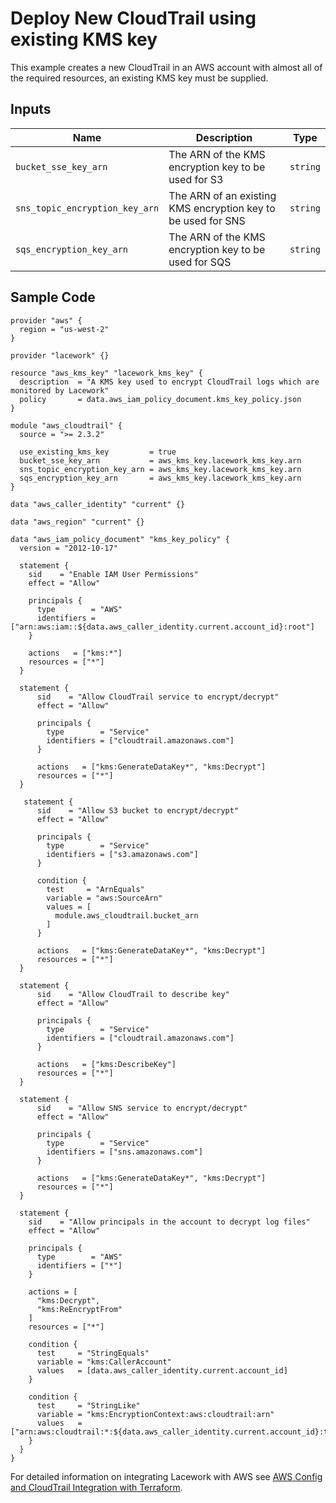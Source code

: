 # Deploy New CloudTrail using existing KMS key

This example creates a new CloudTrail in an AWS account with almost all of the required resources, an existing KMS key must be supplied.

## Inputs

| Name                   | Description                                           | Type   |
| ---------------------- | ----------------------------------------------------- | ------ |
| `bucket_sse_key_arn` | The ARN of the KMS encryption key to be used for S3 | `string` |
| `sns_topic_encryption_key_arn` | The ARN of an existing KMS encryption key to be used for SNS | `string` |
| `sqs_encryption_key_arn` | The ARN of the KMS encryption key to be used for SQS | `string` |

## Sample Code

```hcl
provider "aws" {
  region = "us-west-2"
}

provider "lacework" {}

resource "aws_kms_key" "lacework_kms_key" {
  description  = "A KMS key used to encrypt CloudTrail logs which are monitored by Lacework"
  policy       = data.aws_iam_policy_document.kms_key_policy.json
}

module "aws_cloudtrail" {
  source = ">= 2.3.2"

  use_existing_kms_key         = true
  bucket_sse_key_arn           = aws_kms_key.lacework_kms_key.arn
  sns_topic_encryption_key_arn = aws_kms_key.lacework_kms_key.arn
  sqs_encryption_key_arn       = aws_kms_key.lacework_kms_key.arn
}

data "aws_caller_identity" "current" {}

data "aws_region" "current" {}

data "aws_iam_policy_document" "kms_key_policy" {
  version = "2012-10-17"

  statement {
    sid    = "Enable IAM User Permissions"
    effect = "Allow"

    principals {
      type        = "AWS"
      identifiers = ["arn:aws:iam::${data.aws_caller_identity.current.account_id}:root"]
    }

    actions   = ["kms:*"]
    resources = ["*"]
  }

  statement {
      sid    = "Allow CloudTrail service to encrypt/decrypt"
      effect = "Allow"

      principals {
        type        = "Service"
        identifiers = ["cloudtrail.amazonaws.com"]
      }

      actions   = ["kms:GenerateDataKey*", "kms:Decrypt"]
      resources = ["*"]
  }

   statement {
      sid    = "Allow S3 bucket to encrypt/decrypt"
      effect = "Allow"

      principals {
        type        = "Service"
        identifiers = ["s3.amazonaws.com"]
      }

      condition {
        test     = "ArnEquals"
        variable = "aws:SourceArn"
        values = [
          module.aws_cloudtrail.bucket_arn
        ]
      }

      actions   = ["kms:GenerateDataKey*", "kms:Decrypt"]
      resources = ["*"]
  }

  statement {
      sid    = "Allow CloudTrail to describe key"
      effect = "Allow"

      principals {
        type        = "Service"
        identifiers = ["cloudtrail.amazonaws.com"]
      }

      actions   = ["kms:DescribeKey"]
      resources = ["*"]
  }

  statement {
      sid    = "Allow SNS service to encrypt/decrypt"
      effect = "Allow"

      principals {
        type        = "Service"
        identifiers = ["sns.amazonaws.com"]
      }

      actions   = ["kms:GenerateDataKey*", "kms:Decrypt"]
      resources = ["*"]
  }

  statement {
    sid    = "Allow principals in the account to decrypt log files"
    effect = "Allow"

    principals {
      type        = "AWS"
      identifiers = ["*"]
    }

    actions = [
      "kms:Decrypt",
      "kms:ReEncryptFrom"
    ]
    resources = ["*"]

    condition {
      test     = "StringEquals"
      variable = "kms:CallerAccount"
      values   = [data.aws_caller_identity.current.account_id]
    }

    condition {
      test     = "StringLike"
      variable = "kms:EncryptionContext:aws:cloudtrail:arn"
      values   = ["arn:aws:cloudtrail:*:${data.aws_caller_identity.current.account_id}:trail/*"]
    }
  }
}

```

For detailed information on integrating Lacework with AWS see [AWS Config and CloudTrail Integration with Terraform](https://support.lacework.com/hc/en-us/articles/360057092034-AWS-Config-and-CloudTrail-Integration-with-Terraform).
